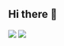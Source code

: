 ## Hi there 👋
<img align="center" src="https://github-readme-stats.vercel.app/api?username=leewr9&theme=transparent&show_icons=true&include_all_commits=true&hide_border=true"/> <img align="center" src="https://github-readme-stats.vercel.app/api/top-langs/?username=leewr9&theme=transparent&layout=compact&hide_border=true"/>

<!--
**leewr9/leewr9** is a ✨ _special_ ✨ repository because its `README.md` (this file) appears on your GitHub profile.
Here are some ideas to get you started:
- 🔭 I’m currently working on ...
- 🌱 I’m currently learning ...
- 👯 I’m looking to collaborate on ...
- 🤔 I’m looking for help with ...
- 💬 Ask me about ...
- 📫 How to reach me: ... 
- 😄 Pronouns: ... 
- ⚡ Fun fact: ...
--> 
